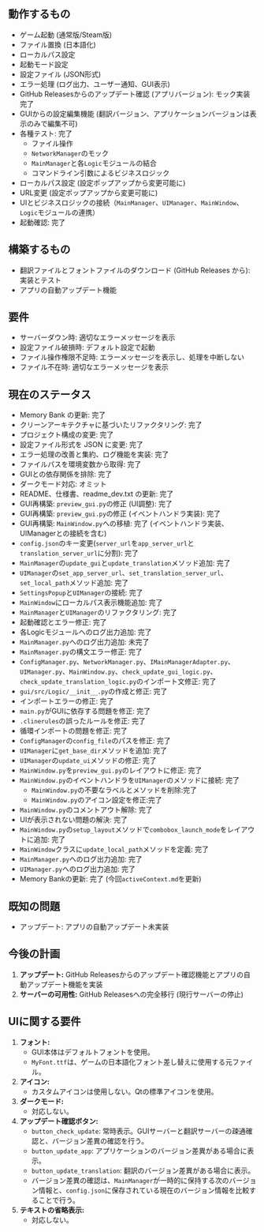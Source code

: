 ## 動作するもの

*   ゲーム起動 (通常版/Steam版)
*   ファイル置換 (日本語化)
*   ローカルパス設定
*   起動モード設定
*   設定ファイル (JSON形式)
*   エラー処理 (ログ出力、ユーザー通知、GUI表示)
*   GitHub Releasesからのアップデート確認 (アプリバージョン): モック実装完了
*   GUIからの設定編集機能 (翻訳バージョン、アプリケーションバージョンは表示のみで編集不可)
*   各種テスト: 完了
    *   ファイル操作
    *   `NetworkManager`のモック
    *   `MainManager`と各`Logic`モジュールの結合
    *   コマンドライン引数によるビジネスロジック
*   ローカルパス設定 (設定ポップアップから変更可能に)
*   URL変更 (設定ポップアップから変更可能に)
* UIとビジネスロジックの接続（`MainManager`、`UIManager`、`MainWindow`、`Logic`モジュールの連携）
* 起動確認: 完了

## 構築するもの

*   翻訳ファイルとフォントファイルのダウンロード (GitHub Releases から): 実装とテスト
*   アプリの自動アップデート機能

## 要件

*   サーバーダウン時: 適切なエラーメッセージを表示
*   設定ファイル破損時: デフォルト設定で起動
*   ファイル操作権限不足時: エラーメッセージを表示し、処理を中断しない
*   ファイル不在時: 適切なエラーメッセージを表示

## 現在のステータス

*   Memory Bank の更新: 完了
*   クリーンアーキテクチャに基づいたリファクタリング: 完了
*   プロジェクト構成の変更: 完了
*   設定ファイル形式を JSON に変更: 完了
*   エラー処理の改善と集約、ログ機能を実装: 完了
*   ファイルパスを環境変数から取得: 完了
*   GUIとの依存関係を排除: 完了
*   ダークモード対応: オミット
*   README、仕様書、readme_dev.txt の更新: 完了
*   GUI再構築: `preview_gui.py`の修正 (UI調整): 完了
*   GUI再構築: `preview_gui.py`の修正 (イベントハンドラ実装): 完了
*   GUI再構築: `MainWindow.py`への移植: 完了 (イベントハンドラ実装、UIManagerとの接続を含む)
*   `config.json`のキー変更(`server_url`を`app_server_url`と`translation_server_url`に分割): 完了
*   `MainManager`の`update_gui`と`update_translation`メソッド追加: 完了
*   `UIManager`の`set_app_server_url`、`set_translation_server_url`、`set_local_path`メソッド追加: 完了
*   `SettingsPopup`と`UIManager`の接続: 完了
*   `MainWindow`にローカルパス表示機能追加: 完了
*   `MainManager`と`UIManager`のリファクタリング: 完了
*   起動確認とエラー修正: 完了
*   各Logicモジュールへのログ出力追加: 完了
*   `MainManager.py`へのログ出力追加: 未完了
*   `MainManager.py`の構文エラー修正: 完了
*   `ConfigManager.py`、`NetworkManager.py`、`IMainManagerAdapter.py`、`UIManager.py`、`MainWindow.py`、`check_update_gui_logic.py`、`check_update_translation_logic.py`のインポート文修正: 完了
*   `gui/src/Logic/__init__.py`の作成と修正: 完了
*   インポートエラーの修正: 完了
*   `main.py`がGUIに依存する問題を修正: 完了
*   `.clinerules`の誤ったルールを修正: 完了
*   循環インポートの問題を修正: 完了
*   `ConfigManager`の`config_file`のパスを修正: 完了
*   `UIManager`に`get_base_dir`メソッドを追加: 完了
*   `UIManager`の`update_ui`メソッドの修正: 完了
*   `MainWindow.py`を`preview_gui.py`のレイアウトに修正: 完了
*   `MainWindow.py`のイベントハンドラを`UIManager`のメソッドに接続: 完了
    *   `MainWindow.py`の不要なラベルとメソッドを削除:完了
    *   `MainWindow.py`のアイコン設定を修正:完了
* `MainWindow.py`のコメントアウト解除: 完了
* UIが表示されない問題の解決: 完了
*   `MainWindow.py`の`setup_layout`メソッドで`combobox_launch_mode`をレイアウトに追加: 完了
*   `MainWindow`クラスに`update_local_path`メソッドを定義: 完了
*   `MainManager.py`へのログ出力追加: 完了
*   `UIManager.py`へのログ出力追加: 完了
*   Memory Bankの更新: 完了 (今回`activeContext.md`を更新)

## 既知の問題

*   アップデート: アプリの自動アップデート未実装

## 今後の計画

1.  **アップデート:** GitHub Releasesからのアップデート確認機能とアプリの自動アップデート機能を実装
2.  **サーバーの可用性:** GitHub Releasesへの完全移行 (現行サーバーの停止)

## UIに関する要件
1.  **フォント:**
    *   GUI本体はデフォルトフォントを使用。
    *   `MyFont.ttf`は、ゲームの日本語化フォント差し替えに使用する元ファイル。
2.  **アイコン:**
    *   カスタムアイコンは使用しない。Qtの標準アイコンを使用。
3.  **ダークモード:**
    *   対応しない。
4.  **アップデート確認ボタン:**
    *   `button_check_update`: 常時表示。GUIサーバーと翻訳サーバーの疎通確認と、バージョン差異の確認を行う。
    *   `button_update_app`: アプリケーションのバージョン差異がある場合に表示。
    *   `button_update_translation`: 翻訳のバージョン差異がある場合に表示。
    *   バージョン差異の確認は、`MainManager`が一時的に保持する次のバージョン情報と、`config.json`に保存されている現在のバージョン情報を比較することで行う。
5.  **テキストの省略表示:**
    *   対応しない。
